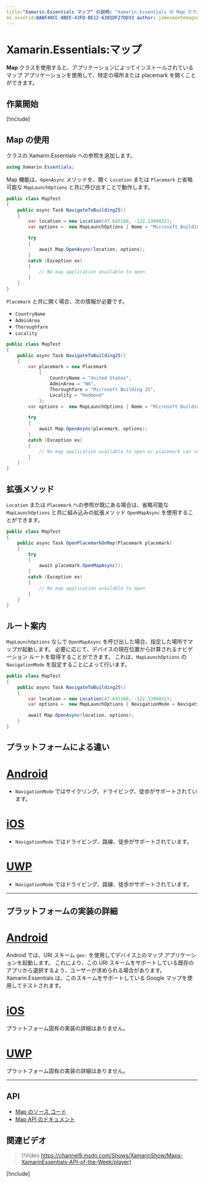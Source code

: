 ```yaml
---
title:"Xamarin.Essentials マップ" の説明: "Xamarin.Essentials の Map クラスを使用すると、アプリケーションによってインストールされているマップ アプリケーションを使用して、特定の場所または placemark を開くことができます。"
ms.assetid:BABF40CC-8BEE-43FD-BE12-6301DF27DD33 author: jamesmontemagno ms.author: jamont ms.date:05/26/2020 ms.custom: video no-loc: [Xamarin.Forms, Xamarin.Essentials]
---
```


# <a name="xamarinessentials-map"></a>Xamarin.Essentials:マップ

**Map** クラスを使用すると、アプリケーションによってインストールされているマップ アプリケーションを使用して、特定の場所または placemark を開くことができます。

## <a name="get-started"></a>作業開始

[!include[](~/essentials/includes/get-started.md)]

## <a name="using-map"></a>Map の使用

クラスの Xamarin.Essentials への参照を追加します。

```csharp
using Xamarin.Essentials;
```

Map 機能は、`OpenAsync` メソッドを、開く `Location` または `Placemark` と省略可能な `MapLaunchOptions` と共に呼び出すことで動作します。

```csharp
public class MapTest
{
    public async Task NavigateToBuilding25()
    {
        var location = new Location(47.645160, -122.1306032);
        var options =  new MapLaunchOptions { Name = "Microsoft Building 25" };

        try
        {
            await Map.OpenAsync(location, options);
        }
        catch (Exception ex)
        {
            // No map application available to open
        }
    }
}
```

`Placemark` と共に開く場合、次の情報が必要です。

- `CountryName`
- `AdminArea`
- `Thoroughfare`
- `Locality`

```csharp
public class MapTest
{
    public async Task NavigateToBuilding25()
    {
        var placemark = new Placemark
            {
                CountryName = "United States",
                AdminArea = "WA",
                Thoroughfare = "Microsoft Building 25",
                Locality = "Redmond"
            };
        var options =  new MapLaunchOptions { Name = "Microsoft Building 25" };

        try
        {
            await Map.OpenAsync(placemark, options);
        }
        catch (Exception ex)
        {
            // No map application available to open or placemark can not be located
        }
    }
}
```

## <a name="extension-methods"></a>拡張メソッド

`Location` または `Placemark` への参照が既にある場合は、省略可能な `MapLaunchOptions` と共に組み込みの拡張メソッド `OpenMapAsync` を使用することができます。

```csharp
public class MapTest
{
    public async Task OpenPlacemarkOnMap(Placemark placemark)
    {
        try
        {
            await placemark.OpenMapAsync();
        }
        catch (Exception ex)
        {
            // No map application available to open
        }
    }
}
```

## <a name="directions-mode"></a>ルート案内

`MapLaunchOptions` なしで `OpenMapAsync` を呼び出した場合、指定した場所でマップが起動します。 必要に応じて、デバイスの現在位置から計算されるナビゲーション ルートを取得することができます。 これは、`MapLaunchOptions` の `NavigationMode` を設定することによって行います。

```csharp
public class MapTest
{
    public async Task NavigateToBuilding25()
    {
        var location = new Location(47.645160, -122.1306032);
        var options =  new MapLaunchOptions { NavigationMode = NavigationMode.Driving };

        await Map.OpenAsync(location, options);
    }
}
```

## <a name="platform-differences"></a>プラットフォームによる違い

# <a name="android"></a>[Android](#tab/android)

- `NavigationMode` ではサイクリング、ドライビング、徒歩がサポートされています。

# <a name="ios"></a>[iOS](#tab/ios)

- `NavigationMode` ではドライビング、路線、徒歩がサポートされています。

# <a name="uwp"></a>[UWP](#tab/uwp)

- `NavigationMode` ではドライビング、路線、徒歩がサポートされています。

--------------

## <a name="platform-implementation-specifics"></a>プラットフォームの実装の詳細

# <a name="android"></a>[Android](#tab/android)

Android では、URI スキーム `geo:` を使用してデバイス上のマップ アプリケーションを起動します。 これにより、この URI スキームをサポートしている既存のアプリから選択するよう、ユーザーが求められる場合があります。  Xamarin.Essentials は、このスキームをサポートしている Google マップを使用してテストされます。

# <a name="ios"></a>[iOS](#tab/ios)

プラットフォーム固有の実装の詳細はありません。

# <a name="uwp"></a>[UWP](#tab/uwp)

プラットフォーム固有の実装の詳細はありません。

--------------

## <a name="api"></a>API

- [Map のソース コード](https://github.com/xamarin/Essentials/tree/master/Xamarin.Essentials/Map)
- [Map API のドキュメント](xref:Xamarin.Essentials.Map)

## <a name="related-video"></a>関連ビデオ

> [!Video https://channel9.msdn.com/Shows/XamarinShow/Maps-XamarinEssentials-API-of-the-Week/player]

[!include[](~/essentials/includes/xamarin-show-essentials.md)]
